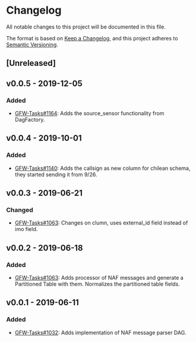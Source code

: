 # Changelog

All notable changes to this project will be documented in this file.

The format is based on [Keep a
Changelog](https://keepachangelog.com/en/1.0.0/), and this project adheres to
[Semantic Versioning](https://semver.org/spec/v2.0.0.html).

## [Unreleased]

## v0.0.5 - 2019-12-05

### Added

* [GFW-Tasks#1164](https://github.com/GlobalFishingWatch/GFW-Tasks/issues/1164): Adds
  the source_sensor functionality from DagFactory.

## v0.0.4 - 2019-10-01

### Added

* [GFW-Tasks#1140](https://github.com/GlobalFishingWatch/GFW-Tasks/issues/1140): Adds
  the callsign as new column for chilean schema, they started sending it from 9/26.

## v0.0.3 - 2019-06-21

### Changed

* [GFW-Tasks#1063](https://github.com/GlobalFishingWatch/GFW-Tasks/issues/1063): Changes
  on clumn, uses external_id field instead of imo field.

## v0.0.2 - 2019-06-18

### Added

* [GFW-Tasks#1063](https://github.com/GlobalFishingWatch/GFW-Tasks/issues/1063): Adds
  processor of NAF messages and generate a Partitioned Table with them.
  Normalizes the partitioned table fields.

## v0.0.1 - 2019-06-11

### Added

* [GFW-Tasks#1032](https://github.com/GlobalFishingWatch/GFW-Tasks/issues/1032): Adds
  implementation of NAF message parser DAG.
